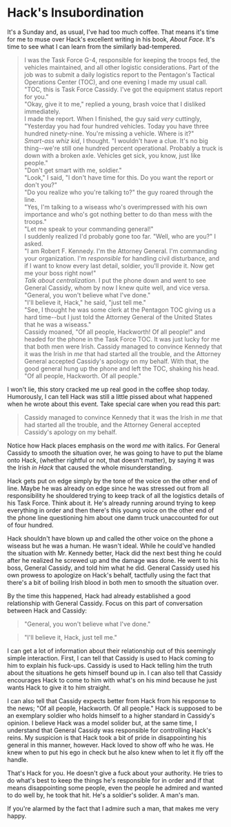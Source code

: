 # Hack's Insubordination
It's a Sunday and, as usual, I've had too much coffee. That means it's time for me to muse over Hack's excellent writing in his book, *About Face*. It's time to see what I can learn from the similarly bad-tempered.
> I was the Task Force G-4, responsible for keeping the troops fed, the vehicles maintained, and all other logistic considerations. Part of the job was to submit a daily logistics report to the Pentagon's Tactical Operations Center (TOC), and one evening I made my usual call.  
"TOC, this is Task Force Cassidy. I've got the equipment status report for you."  
"Okay, give it to me," replied a young, brash voice that I disliked immediately.  
I made the report. When I finished, the guy said *very* cuttingly, "Yesterday you had four hundred vehicles. Today you have three hundred ninety-nine. You're missing a vehicle. Where is it?"  
*Smart-ass whiz kid*, I thought. "I wouldn't have a clue. It's no big thing--we're still one hundred percent operational. Probably a truck is down with a broken axle. Vehicles get sick, you know, just like people."  
"Don't get smart with me, soldier."  
"Look," I said, "I don't have time for this. Do you want the report or don't you?"  
"Do you realize who you're talking to?" the guy roared through the line.  
"Yes, I'm talking to a wiseass who's overimpressed with his own importance and who's got nothing better to do than mess with the troops."  
"Let me speak to your commanding general!"  
I suddenly realized I'd probably gone too far. "Well, who are you?" I asked.  
"I am Robert F. Kennedy. I'm the Attorney General. I'm commanding your organization. I'm *responsible* for handling civil disturbance, and if I want to know every last detail, soldier, you'll provide it. Now get me your boss right now!"  
*Talk about centralization*. I put the phone down and went to see General Cassidy, whom by now I knew quite well, and vice versa. "General, you won't believe what I've done."  
"I'll believe it, Hack," he said, "just tell me."  
"See, I thought he was some clerk at the Pentagon TOC giving us a hard time--but I just told the Attorney General of the United States that he was a wiseass."  
Cassidy moaned, "Of all people, Hackworth! Of all people!" and headed for the phone in the Task Force TOC. It was just lucky for me that both men were Irish. Cassidy managed to convince Kennedy that it was the Irish in *me* that had started all the trouble, and the Attorney General accepted Cassidy's apology on my behalf. With that, the good general hung up the phone and left the TOC, shaking his head. "Of all people, Hackworth. Of all people."

I won't lie, this story cracked me up real good in the coffee shop today. Humorously, I can tell Hack was still a little pissed about what happened when he wrote about this event. Take special care when you read this part:
> Cassidy managed to convince Kennedy that it was the Irish in *me* that had started all the trouble, and the Attorney General accepted Cassidy's apology on my behalf.

Notice how Hack places emphasis on the word *me* with italics. For General Cassidy to smooth the situation over, he was going to have to put the blame onto Hack, (whether rightful or not, that doesn't matter), by saying it was the Irish *in Hack* that caused the whole misunderstanding.

Hack gets put on edge simply by the tone of the voice on the other end of line. Maybe he was already on edge since he was stressed out from all responsibility he shouldered trying to keep track of all the logistics details of his Task Force. Think about it. He's already running around trying to keep everything in order and then there's this young voice on the other end of the phone line questioning him about one damn truck unaccounted for out of four hundred.

Hack shouldn't have blown up and called the other voice on the phone a wiseass but he was a human. He wasn't ideal. While he could've handled the situation  with Mr. Kennedy better, Hack did the next best thing he could after he realized he screwed up and the damage was done. He went to his boss, General Cassidy, and told him what he did. General Cassidy used his own prowess to apologize on Hack's behalf, tactfully using the fact that there's a bit of boiling Irish blood in both men to smooth the situation over.

By the time this happened, Hack had already established a good relationship with General Cassidy. Focus on this part of conversation between Hack and Cassidy:
> "General, you won't believe what I've done."  

> "I'll believe it, Hack, just tell me."

I can get a lot of information about their relationship out of this seemingly simple interaction. First, I can tell that Cassidy is used to Hack coming to him to explain his fuck-ups. Cassidy is used to Hack telling him the truth about the situations he gets himself bound up in. I can also tell that Cassidy encourages Hack to come to him with what's on his mind because he just wants Hack to give it to him straight.

I can also tell that Cassidy expects better from Hack from his response to the news; "Of all people, Hackworth. Of all people." Hack is supposed to be an exemplary soldier who holds himself to a higher standard in Cassidy's opinion. I believe Hack was a model solider but, at the same time, I understand that General Cassidy was responsible for controlling Hack's reins. My suspicion is that Hack took a bit of pride in disappointing his general in this manner, however. Hack loved to show off who he was. He knew when to put his ego in check but he also knew when to let it fly off the handle.

That's Hack for you. He doesn't give a fuck about your authority. He tries to do what's best to keep the things he's responsible for in order and if that means disappointing some people, even the people he admired and wanted to do well by, he took that hit. He's a soldier's solider. A man's man.

If you're alarmed by the fact that I admire such a man, that makes me very happy.
